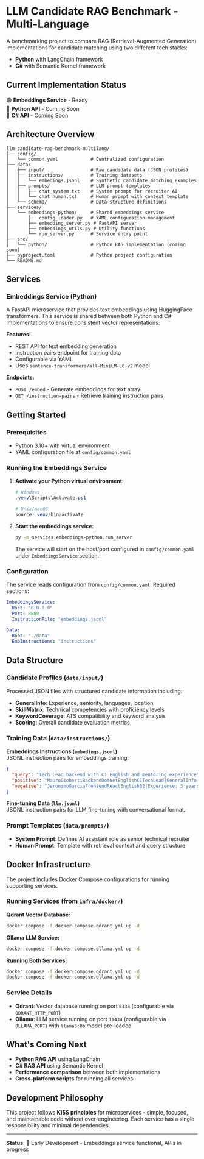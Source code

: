 # LLM Candidate RAG Benchmark - Multi-Language

A benchmarking project to compare RAG (Retrieval-Augmented Generation) implementations for candidate matching using two different tech stacks:

- **Python** with LangChain framework
- **C#** with Semantic Kernel framework

## Current Implementation Status

🟢 **Embeddings Service** - Ready  
🔶 **Python API** - Coming Soon  
🔶 **C# API** - Coming Soon  

## Architecture Overview

```
llm-candidate-rag-benchmark-multilang/
├── config/
│   └── common.yaml            # Centralized configuration
├── data/
│   ├── input/                 # Raw candidate data (JSON profiles)
│   ├── instructions/          # Training datasets
│   │   └── embedings.jsonl    # Synthetic candidate matching examples
│   ├── prompts/               # LLM prompt templates
│   │   ├── chat_system.txt    # System prompt for recruiter AI
│   │   └── chat_human.txt     # Human prompt with context template
│   └── schema/                # Data structure definitions
├── services/
│   └── embeddings-python/     # Shared embeddings service
│       ├── config_loader.py   # YAML configuration management
│       ├── embedding_server.py # FastAPI server
│       ├── embeddings_utils.py # Utility functions
│       └── run_server.py      # Service entry point
├── src/
│   └── python/                # Python RAG implementation (coming soon)
├── pyproject.toml             # Python project configuration
└── README.md
```

## Services

### Embeddings Service (Python)

A FastAPI microservice that provides text embeddings using HuggingFace transformers. This service is shared between both Python and C# implementations to ensure consistent vector representations.

**Features:**
- REST API for text embedding generation
- Instruction pairs endpoint for training data
- Configurable via YAML
- Uses `sentence-transformers/all-MiniLM-L6-v2` model

**Endpoints:**
- `POST /embed` - Generate embeddings for text array
- `GET /instruction-pairs` - Retrieve training instruction pairs

## Getting Started

### Prerequisites

- Python 3.10+ with virtual environment
- YAML configuration file at `config/common.yaml`

### Running the Embeddings Service

1. **Activate your Python virtual environment:**
   ```powershell
   # Windows
   .venv\Scripts\Activate.ps1
   
   # Unix/macOS  
   source .venv/bin/activate
   ```

2. **Start the embeddings service:**
   ```bash
   py -m services.embeddings-python.run_server
   ```

   The service will start on the host/port configured in `config/common.yaml` under `EmbeddingsService` section.

### Configuration

The service reads configuration from `config/common.yaml`. Required sections:

```yaml
EmbeddingsService:
  Host: "0.0.0.0"
  Port: 8080
  InstructionFile: "embeddings.jsonl"

Data:
  Root: "./data"
  EmbInstructions: "instructions"
```

## Data Structure

### Candidate Profiles (`data/input/`)
Processed JSON files with structured candidate information including:
- **GeneralInfo**: Experience, seniority, languages, location
- **SkillMatrix**: Technical competencies with proficiency levels
- **KeywordCoverage**: ATS compatibility and keyword analysis
- **Scoring**: Overall candidate evaluation metrics

### Training Data (`data/instructions/`)

**Embeddings Instructions (`embedings.jsonl`)**  
JSONL instruction pairs for embeddings training:

```json
{
  "query": "Tech Lead backend with C1 English and mentoring experience",
  "positive": "MauroGiobertiBackendDotNetEnglishC1TechLead|GeneralInfo: 12 years, Tech Lead, mentoring, English C1",
  "negative": "JeronimoGarciaFrontendReactEnglishB2|Experience: 3 years React/Next.js, migration AngularJS→Next.js"
}
```

**Fine-tuning Data (`llm.jsonl`)**  
JSONL instruction pairs for LLM fine-tuning with conversational format.

### Prompt Templates (`data/prompts/`)
- **System Prompt**: Defines AI assistant role as senior technical recruiter
- **Human Prompt**: Template with retrieval context and query structure

## Docker Infrastructure

The project includes Docker Compose configurations for running supporting services.

### Running Services (from `infra/docker/`)

**Qdrant Vector Database:**
```bash
docker compose -f docker-compose.qdrant.yml up -d
```

**Ollama LLM Service:**
```bash
docker compose -f docker-compose.ollama.yml up -d
```

**Running Both Services:**
```bash
docker compose -f docker-compose.qdrant.yml up -d
docker compose -f docker-compose.ollama.yml up -d
```

### Service Details

- **Qdrant**: Vector database running on port `6333` (configurable via `QDRANT_HTTP_PORT`)
- **Ollama**: LLM service running on port `11434` (configurable via `OLLAMA_PORT`) with `llama3:8b` model pre-loaded

## What's Coming Next

- **Python RAG API** using LangChain
- **C# RAG API** using Semantic Kernel  
- **Performance comparison** between both implementations
- **Cross-platform scripts** for running all services

## Development Philosophy

This project follows **KISS principles** for microservices - simple, focused, and maintainable code without over-engineering. Each service has a single responsibility and minimal dependencies.

---

**Status**: 🚧 Early Development - Embeddings service functional, APIs in progress